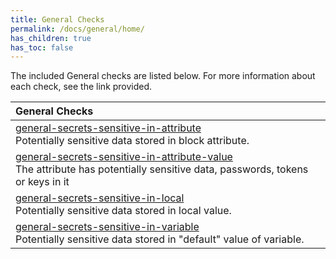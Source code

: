 ```yaml
---
title: General Checks
permalink: /docs/general/home/
has_children: true
has_toc: false
---
```


The included General checks are listed below. For more information about each check, see the link provided.

|  General Checks |
|:------------|
|[general-secrets-sensitive-in-attribute](/docs/general/secrets/sensitive-in-attribute)<br>Potentially sensitive data stored in block attribute.|
|[general-secrets-sensitive-in-attribute-value](/docs/general/secrets/sensitive-in-attribute-value)<br>The attribute has potentially sensitive data, passwords, tokens or keys in it|
|[general-secrets-sensitive-in-local](/docs/general/secrets/sensitive-in-local)<br>Potentially sensitive data stored in local value.|
|[general-secrets-sensitive-in-variable](/docs/general/secrets/sensitive-in-variable)<br>Potentially sensitive data stored in "default" value of variable.|
